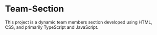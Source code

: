# Team-Section
This project is a dynamic team members section developed using HTML, CSS, and primarily TypeScript and JavaScript.
